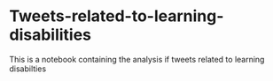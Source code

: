 # Tweets-related-to-learning-disabilities
This is a notebook containing the analysis if tweets related to learning disabilties
